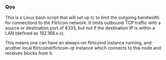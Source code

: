 ### Qos ###

This is a Linux bash script that will set up tc to limit the outgoing bandwidth for connections to the Flirtcoin network. It limits outbound TCP traffic with a source or destination port of 8333, but not if the destination IP is within a LAN (defined as 192.168.x.x).

This means one can have an always-on flirtcoind instance running, and another local flirtcoind/flirtcoin-qt instance which connects to this node and receives blocks from it.

